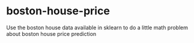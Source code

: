 # boston-house-price
Use the boston house data available in sklearn to do a little math problem about boston house price prediction
